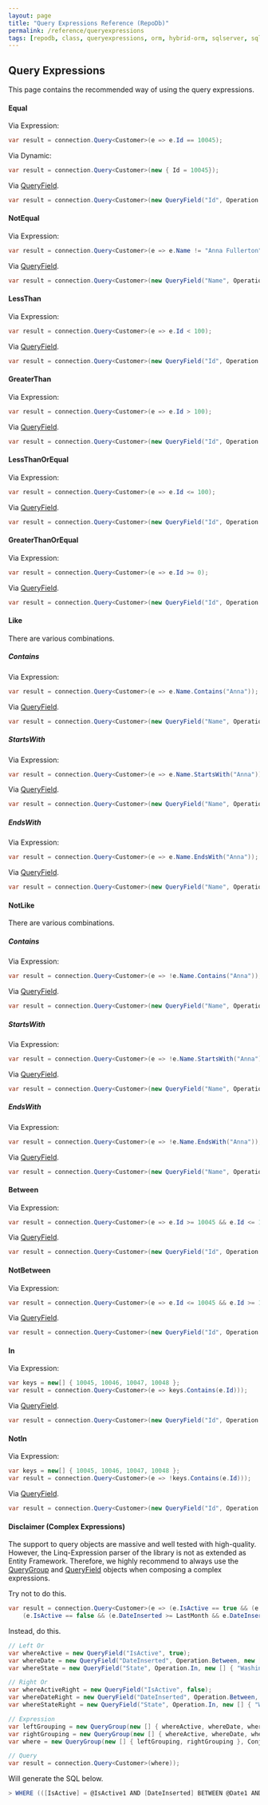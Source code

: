 ```yaml
---
layout: page
title: "Query Expressions Reference (RepoDb)"
permalink: /reference/queryexpressions
tags: [repodb, class, queryexpressions, orm, hybrid-orm, sqlserver, sqlite, mysql, postgresql]
---
```


## Query Expressions

This page contains the recommended way of using the query expressions.

#### Equal

Via Expression:

```csharp
var result = connection.Query<Customer>(e => e.Id == 10045);
```

Via Dynamic:

```csharp
var result = connection.Query<Customer>(new { Id = 10045});
```

Via [QueryField](/class/queryfield).

```csharp
var result = connection.Query<Customer>(new QueryField("Id", Operation.Equal, 10045));
```

#### NotEqual

Via Expression:

```csharp
var result = connection.Query<Customer>(e => e.Name != "Anna Fullerton");
```

Via [QueryField](/class/queryfield).

```csharp
var result = connection.Query<Customer>(new QueryField("Name", Operation.NotEqual, "Anna Fullerton" });
```

#### LessThan

Via Expression:

```csharp
var result = connection.Query<Customer>(e => e.Id < 100);
```

Via [QueryField](/class/queryfield).

```csharp
var result = connection.Query<Customer>(new QueryField("Id", Operation.LessThan, 100 });
```

#### GreaterThan

Via Expression:

```csharp
var result = connection.Query<Customer>(e => e.Id > 100);
```

Via [QueryField](/class/queryfield).

```csharp
var result = connection.Query<Customer>(new QueryField("Id", Operation.GreaterThan, 100 });
```

#### LessThanOrEqual

Via Expression:

```csharp
var result = connection.Query<Customer>(e => e.Id <= 100);
```

Via [QueryField](/class/queryfield).

```csharp
var result = connection.Query<Customer>(new QueryField("Id", Operation.LessThanOrEqual, 100 });
```

#### GreaterThanOrEqual

Via Expression:

```csharp
var result = connection.Query<Customer>(e => e.Id >= 0);
```

Via [QueryField](/class/queryfield).

```csharp
var result = connection.Query<Customer>(new QueryField("Id", Operation.GreaterThanOrEqual, 0 });
```

#### Like

There are various combinations.

##### Contains

Via Expression:

```csharp
var result = connection.Query<Customer>(e => e.Name.Contains("Anna"));
```

Via [QueryField](/class/queryfield).

```csharp
var result = connection.Query<Customer>(new QueryField("Name", Operation.Like, "%Anna%" });
```

##### StartsWith

Via Expression:

```csharp
var result = connection.Query<Customer>(e => e.Name.StartsWith("Anna"));
```

Via [QueryField](/class/queryfield).

```csharp
var result = connection.Query<Customer>(new QueryField("Name", Operation.Like, "Anna%" });
```

##### EndsWith

Via Expression:

```csharp
var result = connection.Query<Customer>(e => e.Name.EndsWith("Anna"));
```

Via [QueryField](/class/queryfield).

```csharp
var result = connection.Query<Customer>(new QueryField("Name", Operation.Like, "%Anna" });
```

#### NotLike

There are various combinations.

##### Contains

Via Expression:

```csharp
var result = connection.Query<Customer>(e => !e.Name.Contains("Anna"));
```

Via [QueryField](/class/queryfield).

```csharp
var result = connection.Query<Customer>(new QueryField("Name", Operation.NotLike, "%Anna%" });
```

##### StartsWith

Via Expression:

```csharp
var result = connection.Query<Customer>(e => !e.Name.StartsWith("Anna"));
```

Via [QueryField](/class/queryfield).

```csharp
var result = connection.Query<Customer>(new QueryField("Name", Operation.NotLike, "Anna%" });
```

##### EndsWith

Via Expression:

```csharp
var result = connection.Query<Customer>(e => !e.Name.EndsWith("Anna"));
```

Via [QueryField](/class/queryfield).

```csharp
var result = connection.Query<Customer>(new QueryField("Name", Operation.NotLike, "%Anna" });
```

#### Between

Via Expression:

```csharp
var result = connection.Query<Customer>(e => e.Id >= 10045 && e.Id <= 10075));
```

Via [QueryField](/class/queryfield).

```csharp
var result = connection.Query<Customer>(new QueryField("Id", Operation.Between, new [] { 10045, 10075 } ));
```

#### NotBetween

Via Expression:

```csharp
var result = connection.Query<Customer>(e => e.Id <= 10045 && e.Id >= 10075));
```

Via [QueryField](/class/queryfield).

```csharp
var result = connection.Query<Customer>(new QueryField("Id", Operation.NotBetween, new [] { 10045, 10075 } ));
```

#### In

Via Expression:

```csharp
var keys = new[] { 10045, 10046, 10047, 10048 };
var result = connection.Query<Customer>(e => keys.Contains(e.Id)));
```

Via [QueryField](/class/queryfield).

```csharp
var result = connection.Query<Customer>(new QueryField("Id", Operation.In, new [] { 10045, 10046, 10047, 10048 }));
```

#### NotIn

Via Expression:

```csharp
var keys = new[] { 10045, 10046, 10047, 10048 };
var result = connection.Query<Customer>(e => !keys.Contains(e.Id)));
```

Via [QueryField](/class/queryfield).

```csharp
var result = connection.Query<Customer>(new QueryField("Id", Operation.NotIn, new [] { 10045, 10046, 10047, 10048 }));
```

#### Disclaimer (Complex Expressions)

The support to query objects are massive and well tested with high-quality. However, the Linq-Expression parser of the library is not as extended as Entity Framework. Therefore, we highly recommend to always use the [QueryGroup](/class/querygroup) and [QueryField](/class/queryfield) objects when composing a complex expressions.

Try not to do this.

```csharp
var result = connection.Query<Customer>(e => (e.IsActive == true && (e.DateInserted >= Yesterday && e.DateInserted <= Today) && (new[] { "Washington", "New York", "California" }).Contains(e.State)) ||
    (e.IsActive == false && (e.DateInserted >= LastMonth && e.DateInserted <= Yesterday) && (new[] { "Washington", "New York", "California" }).Contains(e.State));
```

Instead, do this.

```csharp
// Left Or
var whereActive = new QueryField("IsActive", true);
var whereDate = new QueryField("DateInserted", Operation.Between, new [] { Yesterday, Today });
var whereState = new QueryField("State", Operation.In, new [] { "Washington", "New York", "California" });

// Right Or
var whereActiveRight = new QueryField("IsActive", false);
var whereDateRight = new QueryField("DateInserted", Operation.Between, new [] { LastMonth, Yesterday });
var whereStateRight = new QueryField("State", Operation.In, new [] { "Washington", "New York", "California" });

// Expression
var leftGrouping = new QueryGroup(new [] { whereActive, whereDate, whereState });
var rightGrouping = new QueryGroup(new [] { whereActive, whereDate, whereState });
var where = new QueryGroup(new [] { leftGrouping, rightGrouping }, Conjunction.Or);

// Query
var result = connection.Query<Customer>(where));
```

Will generate the SQL below.

```csharp
> WHERE (([IsActive] = @IsActive1 AND [DateInserted] BETWEEN @Date1 AND @Date2 AND [State] IN (@State1, @State2, @State3) OR ([IsActive] = @IsActive2 AND [DateInserted] BETWEEN @Date3 AND @Date4 AND [State] IN (@State4, @State5, @State6))
```